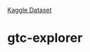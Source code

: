 [Kaggle Dataset](https://www.kaggle.com/datasets/klapeyefoundation/global-terrorism)

# gtc-explorer
